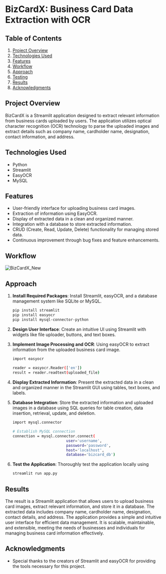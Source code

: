 # BizCardX: Business Card Data Extraction with OCR

## Table of Contents

1. [Project Overview](#project-overview)
2. [Technologies Used](#technologies-used)
3. [Features](#features)
4. [Workflow](#workflow)
5. [Approach](#approach)
6. [Testing](#testing)
7. [Results](#results)
8. [Acknowledgments](#acknowledgments)


## Project Overview

BizCardX is a Streamlit application designed to extract relevant information from business cards uploaded by users. The application utilizes optical character recognition (OCR) technology to parse the uploaded images and extract details such as company name, cardholder name, designation, contact information, and address.


## Technologies Used

- Python
- Streamlit
- EasyOCR
- MySQL


## Features

- User-friendly interface for uploading business card images.
- Extraction of information using EasyOCR.
- Display of extracted data in a clean and organized manner.
- Integration with a database to store extracted information.
- CRUD (Create, Read, Update, Delete) functionality for managing stored data.
- Continuous improvement through bug fixes and feature enhancements.

## Workflow

![BizCardX_New](https://github.com/asdesilva3/BizCardX/assets/148002331/a18ed064-162c-45d5-ae5e-89ecf6704087)


## Approach

1. **Install Required Packages**: Install Streamlit, easyOCR, and a database management system like SQLite or MySQL.

   ```bash
   pip install streamlit 
   pip install easyocr 
   pip install mysql-connector-python

2. **Design User Interface**: Create an intuitive UI using Streamlit with widgets like file uploader, buttons, and text boxes.

3. **Implement Image Processing and OCR**: Using easyOCR to extract information from the uploaded business card image.

   ```bash
   import easyocr
      
   reader = easyocr.Reader(['en'])
   result = reader.readtext(uploaded_file)

4. **Display Extracted Information**: Present the extracted data in a clean and organized manner in the Streamlit GUI using tables, text boxes, and labels.

5. **Database Integration**: Store the extracted information and uploaded images in a database using SQL queries for table creation, data insertion, retrieval, update, and deletion.

   ```bash
   import mysql.connector

   # Establish MySQL connection
   connection = mysql.connector.connect(
                           user='username',
                           password='password',
                           host='localhost',
                           database='bizcard_db')

6. **Test the Application**: Thoroughly test the application locally using

   ```bash
   streamlit run app.py


## Results

The result is a Streamlit application that allows users to upload business card images, extract relevant information, and store it in a database. The extracted data includes company name, cardholder name, designation, contact details, and address. The application provides a simple and intuitive user interface for efficient data management. It is scalable, maintainable, and extensible, meeting the needs of businesses and individuals for managing business card information effectively.


## Acknowledgments

- Special thanks to the creators of Streamlit and easyOCR for providing the tools necessary for this project.
